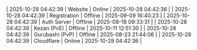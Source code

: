 | 2025-10-28 04:42:39 | Website | Online | 2025-10-28 04:42:36 |
| 2025-10-28 04:42:39 | Registration | Offline | 2025-09-09 16:40:23 |
| 2025-10-28 04:42:39 | Auth Server | Offline | 2025-08-18 09:33:31 |
| 2025-10-28 04:42:39 | Kezan (PvE) | Offline | 2025-10-11 12:51:30 |
| 2025-10-28 04:42:39 | Gurubashi (PvP) | Offline | 2025-08-23 21:44:06 |
| 2025-10-28 04:42:39 | Cloudflare | Online | 2025-10-28 04:42:36 |
